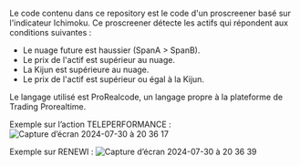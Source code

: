
Le code contenu dans ce repository est le code d'un proscreener basé sur l'indicateur Ichimoku.
Ce proscreener détecte les actifs qui répondent aux conditions suivantes :
* Le nuage future est haussier (SpanA > SpanB).
* Le prix de l'actif est supérieur au nuage.
* La Kijun est supérieure au nuage.
* Le prix de l'actif est supérieur ou égal à la Kijun.

Le langage utilisé est ProRealcode, un langage propre à la plateforme de Trading Prorealtime.



Exemple sur l’action TELEPERFORMANCE :
![Capture d’écran 2024-07-30 à 20 36 17](https://github.com/user-attachments/assets/a722be53-8de8-4de3-b7ec-d513b1829c94)

Exemple sur RENEWI :
![Capture d’écran 2024-07-30 à 20 36 39](https://github.com/user-attachments/assets/4331cdd6-ab43-4365-8da7-ce411c756c4a)

